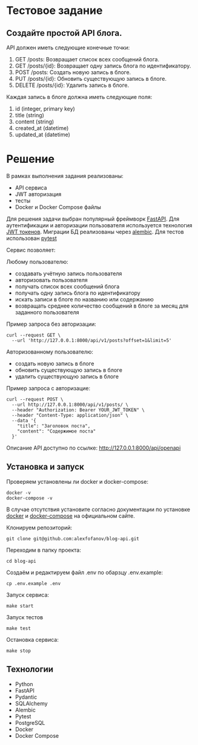 # Тестовое задание
## Создайте простой API блога.

API должен иметь следующие конечные точки:

1. GET /posts: Возвращает список всех сообщений блога.
2. GET /posts/{id}: Возвращает одну запись блога по идентификатору.
3. POST /posts: Создать новую запись в блоге.
4. PUT /posts/{id}: Обновить существующую запись в блоге.
5. DELETE /posts/{id}: Удалить запись в блоге.

Каждая запись в блоге должна иметь следующие поля:
1. id (integer, primary key)
2. title (string)
3. content (string)
4. created_at (datetime)
5. updated_at (datetime)

# Решение
В рамках выполнения задания реализованы:
- API сервиса
- JWT авторизация
- тесты
- Docker и Docker Compose файлы

Для решения задачи выбран популярный фреймворк [FastAPI](https://fastapi.tiangolo.com/).
Для аутентификации и авторизации пользователя используется технология [JWT токенов](https://ru.wikipedia.org/wiki/JSON_Web_Token).
Миграции БД реализованы через [alembic](https://alembic.sqlalchemy.org/en/latest/index.html).
Для тестов использован [pytest](https://docs.pytest.org/en/stable/)

Сервис позволяет:

Любому пользователю: 
- создавать учётную запись пользователя
- авторизовать пользователя
- получать список всех сообщений блога
- получать одну запись блога по идентификатору
- искать записи в блоге по названию или содержанию
- возвращать среднее количество сообщений в блоге за месяц для заданного пользователя

Пример запроса без авторизации:
```
curl --request GET \
  --url 'http://127.0.0.1:8000/api/v1/posts?offset=1&limit=5'
```

Авторизованному пользователю:
- создать новую запись в блоге
- обновить существующую запись в блоге
- удалить существующую запись в блоге

Пример запроса с авторизацие:
```
curl --request POST \
  --url http://127.0.0.1:8000/api/v1/posts/ \
  --header "Authorization: Bearer YOUR_JWT_TOKEN" \
  --header "Content-Type: application/json" \
  --data '{
    "title": "Заголовок поста",
    "content": "Содержимое поста"
  }'
```

Описание API доступно по ссылке: http://127.0.0.1:8000/api/openapi

## Установка и запуск
Проверяем установлены ли docker и docker-compose:
```
docker -v
docker-compose -v
```
В случае отсутствия установите согласно документации по установке [docker](https://docs.docker.com/engine/install/) и [docker-compose](https://docs.docker.com/compose/install/) на официальном сайте.

Клонируем репозиторий:
```
git clone git@github.com:alexfofanov/blog-api.git
```
Переходим в папку проекта:
```
cd blog-api
```
Создаём и редактируем файл .env по обарзцу .env.example:
```
cp .env.example .env
```
Запуск сервиса:
```
make start
```
Запуск тестов
```
make test
```
Остановка сервиса: 
```
make stop
```
## Технологии
- Python
- FastAPI
- Pydantic
- SQLAlchemy
- Alembic
- Pytest
- PostgreSQL
- Docker
- Docker Compose